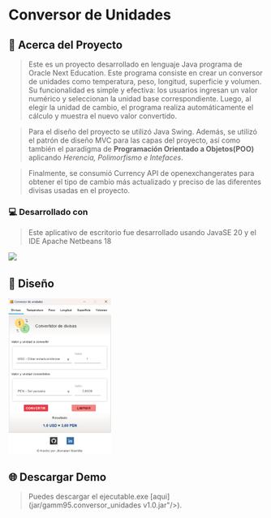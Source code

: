 # Conversor de Unidades

<!-- Acerca del proyecto -->
## 📘 Acerca del Proyecto
>Este es un proyecto desarrollado en lenguaje Java programa de Oracle Next Education. Este programa consiste en crear un conversor de unidades como temperatura, peso, longitud, superficie y volumen. Su funcionalidad es simple y efectiva: los usuarios ingresan un valor numérico y seleccionan la unidad base correspondiente. Luego, al elegir la unidad de cambio, el programa realiza automáticamente el cálculo y muestra el nuevo valor convertido.

>Para el diseño del proyecto se utilizó Java Swing. Además, se utilizó el patrón de diseño MVC para las capas del proyecto, así como también el paradigma de **Programación Orientado a Objetos(POO)** aplicando _Herencia, Polimorfismo e Intefaces_. 

>Finalmente, se consumió Currency API de openexchangerates para obtener el tipo de cambio más actualizado y preciso de las diferentes divisas usadas en el proyecto.

<!-- Desarrollado con -->
### 💻 Desarrollado con
>Este aplicativo de escritorio fue desarrollado usando JavaSE 20 y el IDE Apache Netbeans 18
>
<img src="https://skillicons.dev/icons?i=java,netbeans"></img>

## 🧿 Diseño
<img  src="src/Imagenes/img 1.png" style="width: 40%" aling="center">

## 🌐 Descargar Demo
> Puedes descargar el ejecutable.exe [aqui](jar/gamm95.conversor_unidades v1.0.jar"/>).
